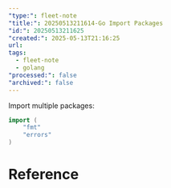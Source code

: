 ```yaml
---
"type:": fleet-note
"title:": 20250513211614-Go Import Packages
"id:": 20250513211625
"created:": 2025-05-13T21:16:25
url: 
tags:
  - fleet-note
  - golang
"processed:": false
"archived:": false
---
```

Import multiple packages:

```go
import (
    "fmt"
    "errors"
)
```

# Reference